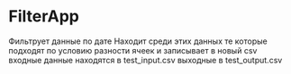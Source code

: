 # FilterApp

Фильтрует данные по дате
Находит среди этих данных те которые подходят по условию разности ячеек и записывает в новый csv
входные данные находятся в test_input.csv
выходные в test_output.csv
